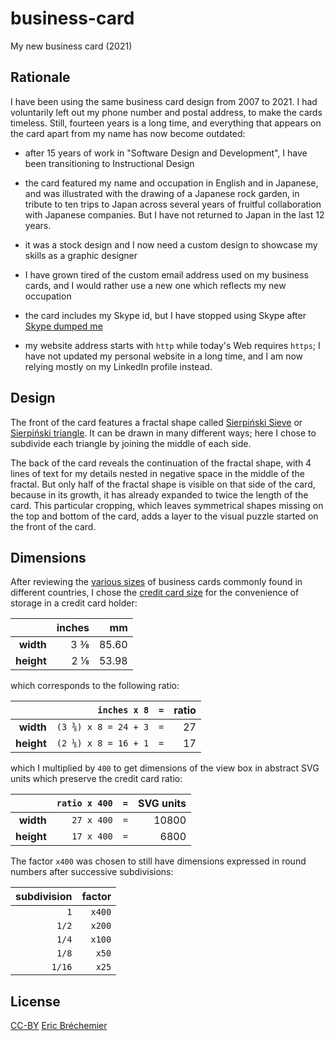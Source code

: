 # business-card
My new business card (2021)

## Rationale

I have been using the same business card design from 2007 to 2021.
I had voluntarily left out my phone number and postal address,
to make the cards timeless. Still, fourteen years is a long time,
and everything that appears on the card apart from my name has
now become outdated:

* after 15 years of work in "Software Design and Development",
  I have been transitioning to Instructional Design

* the card featured my name and occupation in English and in Japanese,
  and was illustrated with the drawing of a Japanese rock garden,
  in tribute to ten trips to Japan across several years of fruitful
  collaboration with Japanese companies.
  But I have not returned to Japan in the last 12 years.

* it was a stock design and I now need a custom design
  to showcase my skills as a graphic designer

* I have grown tired of the custom email address used on my business cards,
  and I would rather use a new one which reflects my new occupation

* the card includes my Skype id, but I have stopped using Skype
  after [Skype dumped me][]

* my website address starts with `http` while today's Web requires `https`;
  I have not updated my personal website in a long time, and I am now relying
  mostly on my LinkedIn profile instead.

[Skype dumped me]: https://github.com/eric-brechemier/how-i-replaced-skype-with-twilio/issues/1

## Design

The front of the card features a fractal shape called [Sierpiński Sieve][]
or [Sierpiński triangle][]. It can be drawn in many different ways;
here I chose to subdivide each triangle by joining the middle of each side.

The back of the card reveals the continuation of the fractal shape,
with 4 lines of text for my details nested in negative space in the
middle of the fractal. But only half of the fractal shape is visible
on that side of the card, because in its growth, it has already
expanded to twice the length of the card. This particular cropping,
which leaves symmetrical shapes missing on the top and bottom of the card,
adds a layer to the visual puzzle started on the front of the card.

[Sierpiński Sieve]: http://mathworld.wolfram.com/SierpinskiSieve.html
[Sierpiński triangle]: https://en.wikipedia.org/wiki/Sierpi%C5%84ski_triangle

## Dimensions

After reviewing the [various sizes][] of business cards commonly found in
different countries, I chose the [credit card size][] for the convenience
of storage in a credit card holder:

|            | inches |    mm |
| ---------: |   ---: | ----: |
| **width**  |    3 ⅜ | 85.60 |
| **height** |    2 ⅛ | 53.98 |

which corresponds to the following ratio:

|            |         `inches x 8` |  `=`  | ratio |
| ---------: | -------------------: | :---: | ----: |
| **width**  | `(3 ⅜) x 8 = 24 + 3` |  `=`  |    27 |
| **height** | `(2 ⅛) x 8 = 16 + 1` |  `=`  |    17 |

which I multiplied by `400` to get dimensions of the view box
in abstract SVG units which preserve the credit card ratio:

|            |`ratio x 400` |  `=`  | SVG units |
| ---------: | -----------: | :---: | --------: |
| **width**  |   `27 x 400` |  `=`  |     10800 |
| **height** |   `17 x 400` |  `=`  |      6800 |

The factor `x400` was chosen to still have dimensions
expressed in round numbers after successive subdivisions:

| subdivision | factor |
| ----------: | -----: |
|         `1` | `x400` |
|       `1/2` | `x200` | 
|       `1/4` | `x100` |
|       `1/8` |  `x50` |
|      `1/16` |  `x25` | 

[various sizes]: https://en.wikipedia.org/wiki/Business_card#Dimensions
[credit card size]: https://en.wikipedia.org/wiki/Credit_card#Technical_specifications

## License

[CC-BY][] [Eric Bréchemier][ATTRIBUTION]

[CC-BY]: https://creativecommons.org/licenses/by/4.0/
[ATTRIBUTION]: https://github.com/eric-brechemier/business-card
